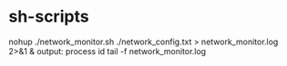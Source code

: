 # sh-scripts

nohup ./network_monitor.sh ./network_config.txt > network_monitor.log 2>&1 &
output: process id
tail -f network_monitor.log
